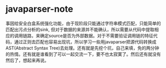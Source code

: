 # javaparser-note

事因给安全白盒系统强化功能，由于现阶段只能通过字符串模式匹配，只能简单的匹配出污点分析的sink, 但对于数据的来源并不能确认，所以需要从代码中提取相应的调用链路，来确定source是否为外部数据。对于不需要验证调用链的特征代码，通过正则去匹配也容易出现坑，所以学习一些用javaparser把源代码转换成AST(Abstract Syntax Tree)去处理。还有就是先挖个坑，自己来填，免的两分钟的热情。还有就是谁看到了可以一起交流一下，要不也太寂寞了。然后还有就没有然后了，想起来再说。